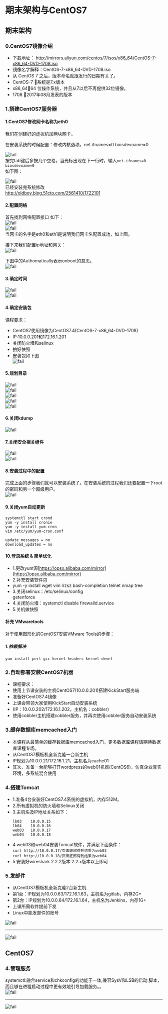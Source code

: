 # 期末架构与CentOS7
## 期末架构

### 0.CentOS7镜像介绍

- 下载地址： http://mirrors.aliyun.com/centos/7/isos/x86_64/CentOS-7-x86_64-DVD-1708.iso<br>
- 镜像名字解释：CentOS-7-x86_64-DVD-1708.iso<br>
- 从 CentOS 7 之后，版本命名就跟发行的日期有关了。<br>
- CentOS-7 系统是7.x版本<br>
- x86_6464 位操作系统，并且从7以后不再提供32位镜像。<br>
- 1708 2017年08月发表的版本<br>


### 1.搭建CentOS7服务器



#### 1.CentOS7修改网卡名称为eth0
我们在创建好的虚拟机加两块网卡。<br>

在安装系统的时候配置：修改内核选项，net.ifnames=0 biosdevname=0<br>

![fail](img/1.1.4.png)<br>
按完tab键后多按几个空格，当光标出现在下一行时，输入``net.ifnames=0 biosdevname=0``<br>
如下图：<br>

![fail](img/1.1.5.png)<br>
已经安装完系统修改<br>
http://oldboy.blog.51cto.com/2561410/1722101<br>

#### 2.配置网络
首先找到网络配置接口 如下：<br>
![fail](img/1.1.8.PNG)<br>
![fail](img/1.1.9.PNG)<br>
当网卡的名字是eth0和eth1是说明我们网卡名配置成功，如上图。<br>

接下来我们配置ip地址和网关：<br>
![fail](img/1.1.10.PNG)<br>

下图中的Authomatically表示onboot的意思。<br>
![fail](img/1.1.11.PNG)<br>

#### 3.确定时间
![fail](img/1.1.12.PNG)<br>
![fail](img/1.1.13.PNG)<br>

#### 4.确定安装包
课程要求：<br>
- CentOS7使用镜像为CentOS7.4(CentOS-7-x86_64-DVD-1708)<br>
- IP:10.0.0.201和172.16.1.201<br>
- 关闭防火墙和selinux<br>
- 拍好快照<br>
- 安装包如下图<br>
![fail](img/1.1.1.png)<br>

#### 5.规划目录
![fail](img/1.1.15.PNG)<br>
![fail](img/1.1.16.PNG)<br>
![fail](img/1.1.17.PNG)<br>
![fail](img/1.1.14.PNG)<br>
![fail](img/1.1.18.PNG)<br>

#### 6.关闭kdump
![fail](img/1.1.19.PNG)<br>

#### 7.关闭安全相关组件
![fail](img/1.1.20.PNG)<br>
![fail](img/1.1.21.PNG)<br>

#### 8.安装过程中的配置
完成上面的步骤我们就可以安装系统了。在安装系统的过程我们还要配置一下root的密码和另一个超级用户。<br>
![fail](img/1.1.22.PNG)<br>


#### 9.关闭yum自动更新
```
systemctl start crond
yum -y install cronie
yum -y install yum-cron
vim /etc/yum/yum-cron.conf
```

```
update_messages = no
download_updates = no
```

#### 10.登录系统 & 简单优化
- 1.更改yum源[https://opsx.alibaba.com/mirror](https://opsx.alibaba.com/mirror)
- 2.补充安装软件包<br>
- yum -y install wget vim lrzsz bash-completion telnet nmap tree<br>
- 3.关闭selinux：/etc/selinux/config<br>
  getenforce
- 4.关闭防火墙：systemctl disable firewalld.service<br>
- 5.关机做快照<br>

#### 补充 VMwaretools
对于使用图形化的CentOS7安装VMware Tools的步骤：<br>

##### 1.依赖解决
```
yum install perl gcc kernel-headers kernel-devel
```


### 2.自动部署安装CentOS7机器
- 课程要求：<br>
- 使用上节课安装的主机CentOS7(10.0.0.201)搭建KickStart服务端<br>
- 准备好CentOS7.4镜像<br>
- 上课会带领大家使用KickStart自动安装系统<br>
- (IP：10.0.0.202/172.16.1.202，主机名：cobbler)<br>
- 使用cobbler主机搭建cobbler服务，并再次使用cobbler服务自动安装系统<br>

### 3.缓存数据库memcached入门
- 本课程从最简单的缓存数据库memcached入门，更多数据库课程请期待数据库课程专场。 <br>
- 从CentOS7模板机全新克隆一台新主机<br>
- IP规划为10.0.0.21/172.16.1.21，主机名为cache01<br>
- 其次，准备一台能够打开wordpress的web01机器(CentOS6)，仿真企业真实环境，多系统混合使用<br>

### 4.搭建Tomcat
- 1.准备4台安装好CentOS7.4系统的虚拟机，内存512M。<br>
- 2.所有虚拟机的防火墙和Selinux关闭<br>
- 3.主机名及IP地址关系如下：<br>
    ```
    lb03    10.0.0.15
    lb04    10.0.0.16
    web03   10.0.0.17
    web04   10.0.0.18
    ```
- 4.web03和web04安装Tomcat软件，并满足下面条件：<br>
``curl http://10.0.0.17/页面底部得到结果为web03``<br>
``curl http://10.0.0.18/页面底部得到结果为web04``<br>
- 5.安装好wireshark 2.2.2版本  2.2.x版本以上即可<br>

### 5.发邮件
- 从CentOS7模板机全新克隆2台新主机<br>
- 第1台：IP规划为10.0.0.63/172.16.1.63，主机名为gitlab，内存2G+<br>
- 第2台：IP规划为10.0.0.64/172.16.1.64，主机名为Jenkins，内存1G+<br>
- 上课所需软件提前下发<br>
- Linux中能发邮件的账号<br>

![fail](img/1.1.2.png)<br>

<hr>

![fail](img/1.1.3.png)<br>

## CentOS7







### 4.管理服务
systemctl:融合service和chkconfig的功能于一体,兼容SysV和LSB的启动
脚本，而且够在进程启动过程中更有效地引导加载服务。。<br>
![fail](img/1.1.6.png)<br>

<hr>

![fail](img/1.1.7.png)<br>
